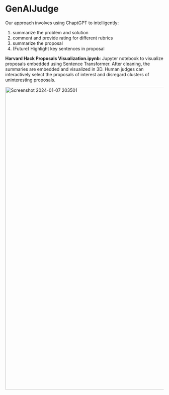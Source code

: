 # GenAIJudge

Our approach involves using ChaptGPT to intelligently: 
1. summarize the problem and solution
2. ⁠comment and provide rating for different rubrics 
3. ⁠summarize the proposal 
4. ⁠(Future) Highlight key sentences in proposal 

**Harvard Hack Proposals Visualization.ipynb**: Jupyter notebook to visualize proposals embedded using Sentence Transformer. After cleaning, the summaries are embedded and visualized in 3D. Human judges can interactively select the proposals of interest and disregard clusters of uninteresting proposals.

<img width="960" alt="Screenshot 2024-01-07 203501" src="https://github.com/johri-lab/GenAIJudge/assets/26346395/24bbeee6-b18f-4982-8840-5470810b3197">

